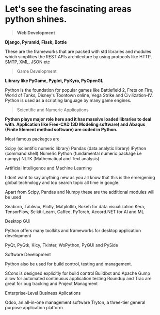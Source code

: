 # Let's see the fascinating areas python shines.

> **Web Development**

**Django, Pyramid, Flask, Bottle**

These are the frameworks that are packed with std libraries and modules which simplifies the REST APIs architecture by using protocols like HTTP, SMTP, XML, JSON etc


> Game Development

**Library like PyGame, Pyglet, PyKyra, PyOpenGL**

Python is the foundation for popular games like Battlefield 2, Frets on Fire, World of Tanks, Disney's Toontown online, Vega Strike and Civilization-IV. Python is used as a scripting language by many game engines.


> Scientific and Numeric Applications

**Python plays major role here and it has massive loaded libraries to deal with. Application like Free-CAD (3D Modeling software) and Abaqus (Finite Element method software) are coded in Python.**

Most famous packages are

Scipy (scientific numeric library)
Pandas (data analytic library)
IPython (command shell)
Numeric Python (fundamental numeric package i.e numpy)
NLTK (Mathematical and Text analysis)

Artificial Intelligence and Machine Learning

I dont want to say anything new as you all know that this is the emergening global technology and top search topic all time in google.

Apart from Scipy, Pandas and Numpy these are the additional modules will be used

Seaborn, Tableau, Plotly, Matplotlib, Bokeh for data visualization
Kera, TensorFlow, Scikit-Learn, Caffee, PyTorch, Accord.NET for AI and ML

Desktop GUI

Python offers many toolkits and frameworks for desktop application development

PyQt, PyGtk, Kicy, Tkinter, WxPython, PyGUI and PySide

Software Development

Python also be used for build control, testing and management.

SCons is designed explicitly for build control
Buildbot and Apache Gump allow for automated continuous application testing
Roundup and Trac are great for bug tracking and Project Managment

Enterprise-Level Business Aplications

Odoo, an all-in-one management software
Tryton, a three-tier general purpose application platform

